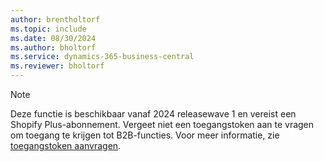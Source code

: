 ```yaml
---
author: brentholtorf
ms.topic: include
ms.date: 08/30/2024
ms.author: bholtorf
ms.service: dynamics-365-business-central
ms.reviewer: bholtorf
---
```


> [!NOTE]
> Deze functie is beschikbaar vanaf 2024 releasewave 1 en vereist een Shopify Plus-abonnement. Vergeet niet een toegangstoken aan te vragen om toegang te krijgen tot B2B-functies. Voor meer informatie, zie  [toegangstoken aanvragen](../../business-central/shopify/troubleshoot.md#request-the-access-token).
